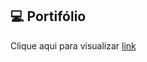 
## 💻 Portifólio

Clique aqui para visualizar <a href="https://franciellirodrigues.netlify.app/">link</a>
